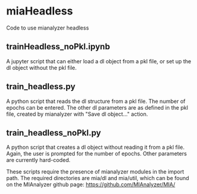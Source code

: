 # miaHeadless
Code to use mianalyzer headless 

## trainHeadless_noPkl.ipynb 
A jupyter script that can either load a dl object from a pkl file, or set up the dl object without the pkl file.

## train_headless.py 
A python script that reads the dl structure
from a pkl file. The number of epochs can be entered. The other 
dl parameters are as defined in the pkl file, created by mianalyzer
with "Save dl object..." action.

## train_headless_noPkl.py 
A python script that creates a dl object
without reading it from a pkl file. Again, the user is prompted for
the number of epochs. Other parameters are currently hard-coded.

These scripts require the presence of mianalyzer modules in the import path.
The required directories are mia/dl and mia/util, which can be found on the
MIAnalyzer github page:
https://github.com/MIAnalyzer/MIA/

